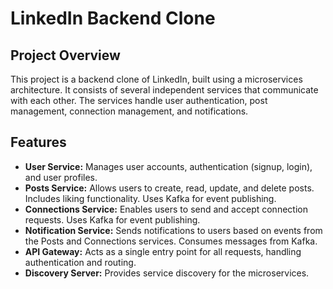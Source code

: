 # LinkedIn Backend Clone

## Project Overview

This project is a backend clone of LinkedIn, built using a microservices architecture.  It consists of several independent services that communicate with each other.  The services handle user authentication, post management, connection management, and notifications.

## Features

* **User Service:** Manages user accounts, authentication (signup, login), and user profiles.
* **Posts Service:** Allows users to create, read, update, and delete posts. Includes liking functionality.  Uses Kafka for event publishing.
* **Connections Service:** Enables users to send and accept connection requests. Uses Kafka for event publishing.
* **Notification Service:** Sends notifications to users based on events from the Posts and Connections services. Consumes messages from Kafka.
* **API Gateway:** Acts as a single entry point for all requests, handling authentication and routing.
* **Discovery Server:**  Provides service discovery for the microservices.
